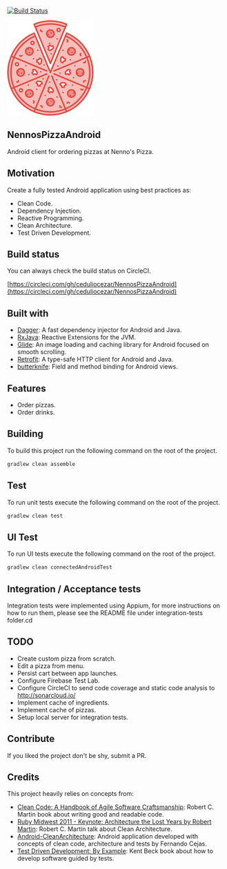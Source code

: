 [![Build Status](https://circleci.com/gh/ceduliocezar/NennosPizzaAndroid/tree/master.png)](https://circleci.com/gh/ceduliocezar/NennosPizzaAndroid)

[![Project Logo](./images/NennosPizza.png)](https://circleci.com/gh/ceduliocezar/NennosPizzaAndroid)
## NennosPizzaAndroid
Android client for ordering pizzas at Nenno's Pizza.

## Motivation
Create a fully tested Android application using best practices as:
- Clean Code.
- Dependency Injection.
- Reactive Programming.
- Clean Architecture.
- Test Driven Development.

## Build status

You can always check the build status on CircleCI.

[https://circleci.com/gh/ceduliocezar/NennosPizzaAndroid](https://circleci.com/gh/ceduliocezar/NennosPizzaAndroid)

## Built with

- [Dagger](https://google.github.io/dagger/): A fast dependency injector for Android and Java.
- [RxJava](https://github.com/ReactiveX/RxJava): Reactive Extensions for the JVM.
- [Glide](https://github.com/bumptech/glide): An image loading and caching library for Android focused on smooth scrolling.
- [Retrofit](http://square.github.io/retrofit/): A type-safe HTTP client for Android and Java.
- [butterknife](http://jakewharton.github.io/butterknife/): Field and method binding for Android views.

## Features
- Order pizzas.
- Order drinks.

## Building
To build this project run the following command on the root of the project.

```gradle
gradlew clean assemble
```

## Test
To run unit tests execute the following command on the root of the project.
```gradle
gradlew clean test
```

## UI Test
To run UI tests execute the following command on the root of the project.
```gradle
gradlew clean connectedAndroidTest
```

## Integration / Acceptance tests
Integration tests were implemented using Appium, for more instructions on how to run them, please see the README file under integration-tests folder.cd

## TODO
- Create custom pizza from scratch.
- Edit a pizza from menu.
- Persist cart between app launches.
- Configure Firebase Test Lab.
- Configure CircleCI to send code coverage and static code analysis to http://sonarcloud.io/
- Implement cache of ingredients.
- Implement cache of pizzas.
- Setup local server for integration tests.

## Contribute

If you liked the project don't be shy, submit a PR.

## Credits
This project heavily relies on concepts from:

- [Clean Code: A Handbook of Agile Software Craftsmanship](https://www.amazon.com/Clean-Code-Handbook-Software-Craftsmanship/dp/0132350882): Robert C. Martin book about writing good and readable code.
- [Ruby Midwest 2011 - Keynote: Architecture the Lost Years by Robert Martin](https://www.youtube.com/watch?v=WpkDN78P884): Robert C. Martin talk about Clean Architecture.
- [Android-CleanArchitecture](https://github.com/android10/Android-CleanArchitecture): Android application developed with concepts of clean code, architecture and tests by Fernando Cejas.
- [Test Driven Development: By Example](https://www.amazon.com/Test-Driven-Development-Kent-Beck/dp/0321146530): Kent Beck book about how to develop software guided by tests.